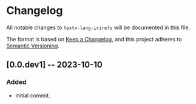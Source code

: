 # Changelog

All notable changes to `textx-lang-irirefs` will be documented in this file.

The format is based on [Keep a Changelog](https://keepachangelog.com/en/1.0.0/),
and this project adheres to [Semantic Versioning](https://semver.org/spec/v2.0.0.html).

## [0.0.dev1] -- 2023-10-10

### Added

- Initial commit.

